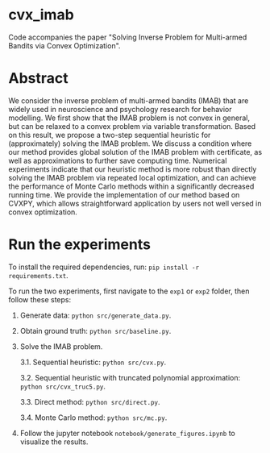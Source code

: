 # cvx_imab

Code accompanies the paper "Solving Inverse Problem for Multi-armed Bandits via Convex Optimization".

# Abstract
We consider the inverse problem of multi-armed bandits (IMAB) that are widely used in neuroscience and psychology research for behavior modelling.
We first show that the IMAB problem is not convex in general, but can be relaxed to a convex problem via variable transformation.
Based on this result, we propose a two-step sequential heuristic for (approximately) solving the IMAB problem.
We discuss a condition where our method provides global solution of the IMAB problem with certificate, as well as approximations to further save computing time.
Numerical experiments indicate that our heuristic method is more robust than directly solving the IMAB problem via repeated local optimization, and can achieve the performance of Monte Carlo methods within a significantly decreased running time.
We provide the implementation of our method based on CVXPY, which allows straightforward application by users not well versed in convex optimization.

# Run the experiments

To install the required dependencies, run: `pip install -r requirements.txt`.

To run the two experiments, first navigate to the `exp1` or `exp2` folder, then follow these steps:

1. Generate data: `python src/generate_data.py`.

2. Obtain ground truth: `python src/baseline.py`.

3. Solve the IMAB problem.

    3.1. Sequential heuristic: `python src/cvx.py`.
    
    3.2. Sequential heuristic with truncated polynomial approximation: `python src/cvx_truc5.py`.
    
    3.3. Direct method: `python src/direct.py`.
    
    3.4. Monte Carlo method: `python src/mc.py`.

4. Follow the jupyter notebook `notebook/generate_figures.ipynb` to visualize the results.
